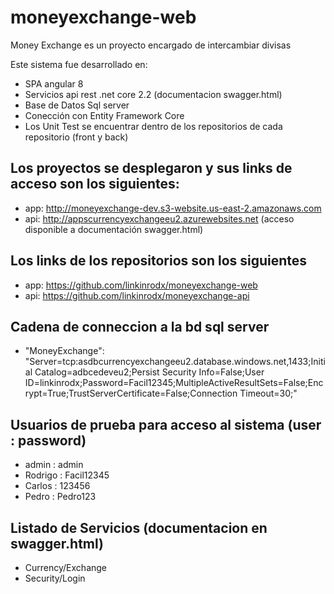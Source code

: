 # moneyexchange-web

Money Exchange es un proyecto encargado de intercambiar divisas

Este sistema fue desarrollado en:

- SPA angular 8
- Servicios api rest .net core 2.2 (documentacion swagger.html)
- Base de Datos Sql server
- Conección con Entity Framework Core
- Los Unit Test se encuentrar dentro de los repositorios de cada repositorio (front y back)

## Los proyectos se desplegaron y sus links de acceso son los siguientes:

- app: http://moneyexchange-dev.s3-website.us-east-2.amazonaws.com
- api: http://appscurrencyexchangeeu2.azurewebsites.net (acceso disponible a documentación swagger.html)

## Los links de los repositorios son los siguientes

- app: https://github.com/linkinrodx/moneyexchange-web
- api: https://github.com/linkinrodx/moneyexchange-api

## Cadena de conneccion a la bd sql server

- "MoneyExchange": "Server=tcp:asdbcurrencyexchangeeu2.database.windows.net,1433;Initial Catalog=adbcedeveu2;Persist Security Info=False;User ID=linkinrodx;Password=Facil12345;MultipleActiveResultSets=False;Encrypt=True;TrustServerCertificate=False;Connection Timeout=30;"

## Usuarios de prueba para acceso al sistema (user : password)

- admin     :     admin
- Rodrigo   :     Facil12345
- Carlos    :     123456
- Pedro     :     Pedro123

## Listado de Servicios (documentacion en swagger.html)

- Currency/Exchange
- Security/Login